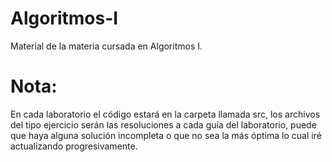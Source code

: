# Algoritmos-I
Material de la materia cursada en Algoritmos I.

# Nota:
En cada laboratorio el código estará en la carpeta llamada src, los archivos del tipo ejercicio serán las resoluciones a cada guía del laboratorio, puede que haya alguna solución incompleta o que no sea la más óptima lo cual iré actualizando progresivamente.
